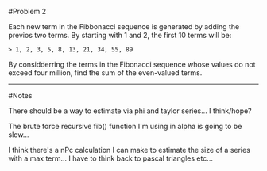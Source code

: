 #Problem 2

Each new term in the Fibbonacci sequence is generated by adding the previos two terms. By starting with 1 and 2, the first 10 terms will be:

    > 1, 2, 3, 5, 8, 13, 21, 34, 55, 89

By considderring the terms in the Fibonacci sequence whose values do not exceed four million, find the sum of the even-valued terms.

-----

#Notes

There should be a way to estimate via phi and taylor series... I think/hope?

The brute force recursive fib() function I'm using in alpha is going to be slow...

I think there's a nPc calculation I can make to estimate the size of a series with a max term... I have to think back to pascal triangles etc...
